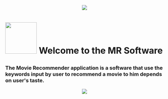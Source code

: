 
<p align="center"><img src="https://user-images.githubusercontent.com/59677362/129116148-94d67df0-5712-4a88-abc2-ae4baca5dd27.png" /></p>

# <p align="left"><img src="https://user-images.githubusercontent.com/59677362/129117151-416fb116-7e75-41b7-9957-f6619da2c6ad.gif" width=100 /> Welcome to the MR Software </p>

### The Movie Recommender application is a software that use the keywords input by user to recommend a movie to him depends on user's taste.

<p align="center"> <img src="https://user-images.githubusercontent.com/59677362/129115543-fda440c2-edee-4992-add8-dac03826f252.PNG" /> </p>

